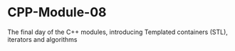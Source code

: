 # CPP-Module-08
The final day of the C++ modules, introducing Templated containers (STL), iterators and algorithms
